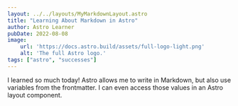 ```yaml
---
layout: ../../layouts/MyMarkdownLayout.astro
title: "Learning About Markdown in Astro"
author: Astro Learner
pubDate: 2022-08-08
image:
    url: 'https://docs.astro.build/assets/full-logo-light.png'
    alt: 'The full Astro logo.'
tags: ["astro", "successes"]
---
```

I learned so much today! Astro allows me to write in Markdown, but also use variables from the frontmatter. I can even access those values in an Astro layout component.